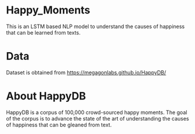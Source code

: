 # Happy_Moments
This is an LSTM based NLP model to understand the causes of happiness that can be learned from texts.

# Data
Dataset is obtained from https://megagonlabs.github.io/HappyDB/

# About HappyDB
HappyDB is a corpus of 100,000 crowd-sourced happy moments. The goal of the corpus is to advance the state of the art of understanding the causes of happiness that can be gleaned from text.
